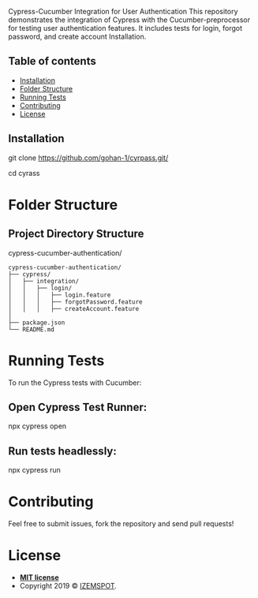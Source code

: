 Cypress-Cucumber Integration for User Authentication
This repository demonstrates the integration of Cypress with the Cucumber-preprocessor for testing user authentication features. It includes tests for login, forgot password, and create account Installation.




## Table of contents
* [Installation](#Installation)
* [Folder Structure](#Folder-Structure)
* [Running Tests](#Running-Tests)
* [Contributing](#contributing)
* [License](#license)

## Installation

git clone https://github.com/gohan-1/cyrpass.git/

cd cyrass

# Folder Structure

## Project Directory Structure

cypress-cucumber-authentication/
```plaintext
cypress-cucumber-authentication/
├── cypress/
│   ├── integration/
│   │   ├── login/
│   │   │   ├── login.feature
│   │   │   ├── forgotPassword.feature
│   │   │   ├── createAccount.feature
│
├── package.json
└── README.md
```




# Running Tests

 To run the Cypress tests with Cucumber:

## Open Cypress Test Runner:

 npx cypress open

## Run tests headlessly:
 npx cypress run

# Contributing
Feel free to submit issues, fork the repository and send pull requests!



# License

- **[MIT license](http://opensource.org/licenses/mit-license.php)**
- Copyright 2019 © <a href="https://izemspot.netlify.com" target="_blank">IZEMSPOT</a>.
